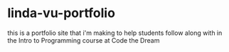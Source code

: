 # linda-vu-portfolio

this is a portfolio site that i'm making to help students follow along with in the Intro to Programming course at Code the Dream

